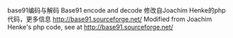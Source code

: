 base91编码与解码
Base91 encode and decode
修改自Joachim Henke的php代码，更多信息 http://base91.sourceforge.net/
Modified from Joachim Henke's php code, see at http://base91.sourceforge.net/